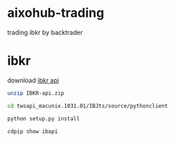 # aixohub-trading
trading ibkr by backtrader



# ibkr

download [ibkr api](https://interactivebrokers.github.io/#)

```bash
unzip IBKR-api.zip

cd twsapi_macunix.1031.01/IBJts/source/pythonclient

python setup.py install
 
cdpip show ibapi
```
